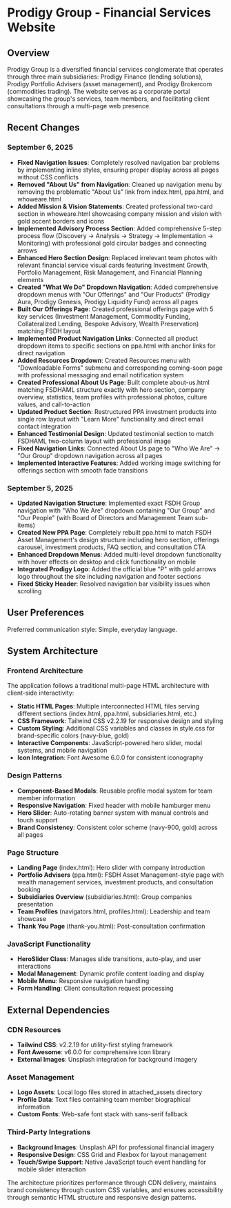 # Prodigy Group - Financial Services Website

## Overview

Prodigy Group is a diversified financial services conglomerate that operates through three main subsidiaries: Prodigy Finance (lending solutions), Prodigy Portfolio Advisers (asset management), and Prodigy Brokercom (commodities trading). The website serves as a corporate portal showcasing the group's services, team members, and facilitating client consultations through a multi-page web presence.

## Recent Changes

### September 6, 2025
- **Fixed Navigation Issues**: Completely resolved navigation bar problems by implementing inline styles, ensuring proper display across all pages without CSS conflicts
- **Removed "About Us" from Navigation**: Cleaned up navigation menu by removing the problematic "About Us" link from index.html, ppa.html, and whoweare.html
- **Added Mission & Vision Statements**: Created professional two-card section in whoweare.html showcasing company mission and vision with gold accent borders and icons
- **Implemented Advisory Process Section**: Added comprehensive 5-step process flow (Discovery → Analysis → Strategy → Implementation → Monitoring) with professional gold circular badges and connecting arrows
- **Enhanced Hero Section Design**: Replaced irrelevant team photos with relevant financial service visual cards featuring Investment Growth, Portfolio Management, Risk Management, and Financial Planning elements
- **Created "What We Do" Dropdown Navigation**: Added comprehensive dropdown menus with "Our Offerings" and "Our Products" (Prodigy Aura, Prodigy Genesis, Prodigy Liquidity Fund) across all pages
- **Built Our Offerings Page**: Created professional offerings page with 5 key services (Investment Management, Commodity Funding, Collateralized Lending, Bespoke Advisory, Wealth Preservation) matching FSDH layout
- **Implemented Product Navigation Links**: Connected all product dropdown items to specific sections on ppa.html with anchor links for direct navigation
- **Added Resources Dropdown**: Created Resources menu with "Downloadable Forms" submenu and corresponding coming-soon page with professional messaging and email notification system
- **Created Professional About Us Page**: Built complete about-us.html matching FSDHAML structure exactly with hero section, company overview, statistics, team profiles with professional photos, culture values, and call-to-action
- **Updated Product Section**: Restructured PPA investment products into single row layout with "Learn More" functionality and direct email contact integration
- **Enhanced Testimonial Design**: Updated testimonial section to match FSDHAML two-column layout with professional image
- **Fixed Navigation Links**: Connected About Us page to "Who We Are" → "Our Group" dropdown navigation across all pages
- **Implemented Interactive Features**: Added working image switching for offerings section with smooth fade transitions

### September 5, 2025
- **Updated Navigation Structure**: Implemented exact FSDH Group navigation with "Who We Are" dropdown containing "Our Group" and "Our People" (with Board of Directors and Management Team sub-items)
- **Created New PPA Page**: Completely rebuilt ppa.html to match FSDH Asset Management's design structure including hero section, offerings carousel, investment products, FAQ section, and consultation CTA
- **Enhanced Dropdown Menus**: Added multi-level dropdown functionality with hover effects on desktop and click functionality on mobile
- **Integrated Prodigy Logo**: Added the official blue "P" with gold arrows logo throughout the site including navigation and footer sections
- **Fixed Sticky Header**: Resolved navigation bar visibility issues when scrolling

## User Preferences

Preferred communication style: Simple, everyday language.

## System Architecture

### Frontend Architecture
The application follows a traditional multi-page HTML architecture with client-side interactivity:

- **Static HTML Pages**: Multiple interconnected HTML files serving different sections (index.html, ppa.html, subsidiaries.html, etc.)
- **CSS Framework**: Tailwind CSS v2.2.19 for responsive design and styling
- **Custom Styling**: Additional CSS variables and classes in style.css for brand-specific colors (navy-blue, gold)
- **Interactive Components**: JavaScript-powered hero slider, modal systems, and mobile navigation
- **Icon Integration**: Font Awesome 6.0.0 for consistent iconography

### Design Patterns
- **Component-Based Modals**: Reusable profile modal system for team member information
- **Responsive Navigation**: Fixed header with mobile hamburger menu
- **Hero Slider**: Auto-rotating banner system with manual controls and touch support
- **Brand Consistency**: Consistent color scheme (navy-900, gold) across all pages

### Page Structure
- **Landing Page** (index.html): Hero slider with company introduction
- **Portfolio Advisers** (ppa.html): FSDH Asset Management-style page with wealth management services, investment products, and consultation booking
- **Subsidiaries Overview** (subsidiaries.html): Group companies presentation
- **Team Profiles** (navigators.html, profiles.html): Leadership and team showcase
- **Thank You Page** (thank-you.html): Post-consultation confirmation

### JavaScript Functionality
- **HeroSlider Class**: Manages slide transitions, auto-play, and user interactions
- **Modal Management**: Dynamic profile content loading and display
- **Mobile Menu**: Responsive navigation handling
- **Form Handling**: Client consultation request processing

## External Dependencies

### CDN Resources
- **Tailwind CSS**: v2.2.19 for utility-first styling framework
- **Font Awesome**: v6.0.0 for comprehensive icon library
- **External Images**: Unsplash integration for background imagery

### Asset Management
- **Logo Assets**: Local logo files stored in attached_assets directory
- **Profile Data**: Text files containing team member biographical information
- **Custom Fonts**: Web-safe font stack with sans-serif fallback

### Third-Party Integrations
- **Background Images**: Unsplash API for professional financial imagery
- **Responsive Design**: CSS Grid and Flexbox for layout management
- **Touch/Swipe Support**: Native JavaScript touch event handling for mobile slider interaction

The architecture prioritizes performance through CDN delivery, maintains brand consistency through custom CSS variables, and ensures accessibility through semantic HTML structure and responsive design patterns.